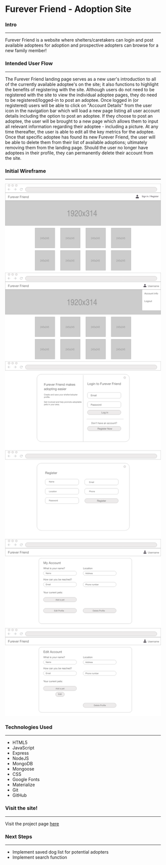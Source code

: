 # Furever Friend - Adoption Site

### Intro
_______________________________________________________________________________________________________________________

Furever Friend is a website where shelters/caretakers can login and post available adoptees for adoption and prospective adopters can browse for a new family member!


### Intended User Flow
_______________________________________________________________________________________________________________________
The Furever Friend landing page serves as a new user's introduction to all of the currently available adoptee's on the site; it also functions to highlight the benefits of registering with the site.  Although users do not need to be registered with the site to view the individual adoptee pages, they do need to be registered/logged-in to post an adoptee.  Once logged in (or registered) users will be able to click on "Account Details" from the user icon in the navigation bar which will load a new page listing all user account details including the option to post an adoptee.  If they choose to post an adoptee, the user will be brought to a new page which allows them to input all relevant information regarding their adoptee - including a picture.  At any time thereafter, the user is able to edit all the key metrics for the adoptee.  Once that specific adoptee has found its new Furever Friend, the user will be able to delete them from their list of available adoptions; ultimately removing them from the landing page.  Should the user no longer have adoptees in their profile, they can permanently delete their account from the site.


### Initial Wireframe
_______________________________________________________________________________________________________________________

![Homepage](wireframe/homepage-wireframe.png)
![HomepageLoggedIn](wireframe/homepage-loggedin-nav-wireframe.png)
![Login](wireframe/login-wireframe.png)
![Register](wireframe/registration-wireframe.png)
![Details](wireframe/account-details-wireframe.png)
![Edit](wireframe/edit-account-wireframe.png)

### Technologies Used
_______________________________________________________________________________________________________________________

* HTML5
* JavaScript
* Express
* NodeJS
* MongoDB
* Mongoose
* CSS
* Google Fonts
* Materialize
* Git
* GitHub


### Visit the site!
_______________________________________________________________________________________________________________________

Visit the project page [here]()

### Next Steps
_______________________________________________________________________________________________________________________

* Implement saved dog list for potential adopters
* Implement search function




